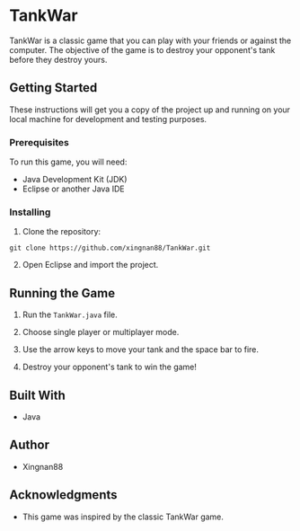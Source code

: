 # TankWar

TankWar is a classic game that you can play with your friends or against the computer. The objective of the game is to destroy your opponent's tank before they destroy yours. 

## Getting Started

These instructions will get you a copy of the project up and running on your local machine for development and testing purposes. 

### Prerequisites

To run this game, you will need:

- Java Development Kit (JDK)
- Eclipse or another Java IDE

### Installing

1. Clone the repository: 

```
git clone https://github.com/xingnan88/TankWar.git
```

2. Open Eclipse and import the project.

## Running the Game

1. Run the `TankWar.java` file. 

2. Choose single player or multiplayer mode.

3. Use the arrow keys to move your tank and the space bar to fire.

4. Destroy your opponent's tank to win the game!

## Built With

- Java

## Author

- Xingnan88

## Acknowledgments

- This game was inspired by the classic TankWar game.
